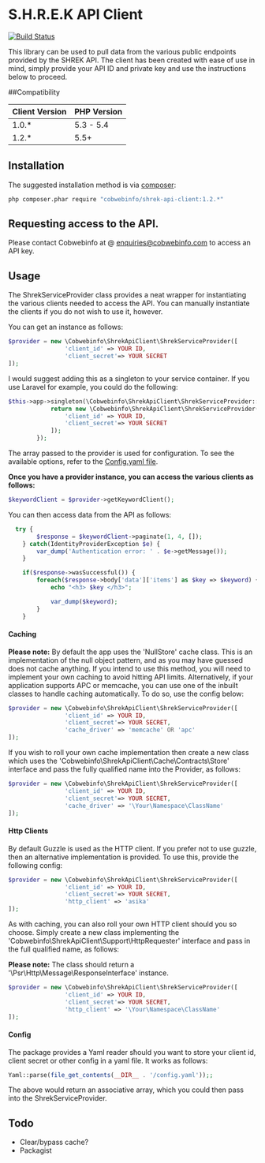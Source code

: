 # S.H.R.E.K API Client

[![Build Status](https://travis-ci.org/cobwebinfo/shrek-api-client.svg?branch=master)](https://travis-ci.org/cobwebinfo/shrek-api-client)

This library can be used to pull data from the various public endpoints provided by the SHREK API. The client has been created with ease of use in mind, simply provide your API ID and private key and use the instructions below to proceed.

##Compatibility

| Client Version | PHP Version |
| -------------- | ----------- |
| 1.0.*          | 5.3 - 5.4   |
| 1.2.*          | 5.5+        |
 
## Installation

The suggested installation method is via [composer](https://getcomposer.org/):

```sh
php composer.phar require "cobwebinfo/shrek-api-client:1.2.*"
```

## Requesting access to the API.

Please contact Cobwebinfo at @ enquiries@cobwebinfo.com to access an API key.

## Usage
The ShrekServiceProvider class provides a neat wrapper for instantiating the 
various clients needed to access the API. You can manually instantiate the clients
if you do not wish to use it, however.

You can get an instance as follows:

```php
$provider = new \Cobwebinfo\ShrekApiClient\ShrekServiceProvider([
                'client_id' => YOUR ID,
                'client_secret'=> YOUR SECRET
]);
```

I would suggest adding this as a singleton to your service container. If you use Laravel for example,
you could do the following:

```php
$this->app->singleton(\Cobwebinfo\ShrekApiClient\ShrekServiceProvider::class, function() {
            return new \Cobwebinfo\ShrekApiClient\ShrekServiceProvider([
                'client_id' => YOUR ID,
                'client_secret'=> YOUR SECRET
            ]);
        });

```

The array passed to the provider is used for configuration. To see the available options, refer
to the [Config.yaml file](src/Cobwebinfo/ShrekApiClient/config.yaml).

**Once you have a provider instance, you can access the various clients as follows:**

```php
$keywordClient = $provider->getKeywordClient();
```

You can then access data from the API as follows:

```php
  try {
        $response = $keywordClient->paginate(1, 4, []);
    } catch(IdentityProviderException $e) {
        var_dump('Authentication error: ' . $e->getMessage());
    }

    if($response->wasSuccessful()) {
        foreach($response->body['data']['items'] as $key => $keyword) {
            echo "<h3> $key </h3>";

            var_dump($keyword);
        }
    }

```

#### Caching
**Please note:** By default the app uses the 'NullStore' cache class. This is an implementation of
the null object pattern, and as you may have guessed does not cache anything. If you intend to use
this method, you will need to implement your own caching to avoid hitting API limits. Alternatively,
if your application supports APC or memcache, you can use one of the inbuilt classes to handle
caching automatically. To do so, use the config below:

```php
$provider = new \Cobwebinfo\ShrekApiClient\ShrekServiceProvider([
                'client_id' => YOUR ID,
                'client_secret'=> YOUR SECRET,
                'cache_driver' => 'memcache' OR 'apc'
]);
```

If you wish to roll your own cache implementation then create a new class which uses the 'Cobwebinfo\ShrekApiClient\Cache\Contracts\Store'
interface and pass the fully qualified name into the Provider, as follows:

```php
$provider = new \Cobwebinfo\ShrekApiClient\ShrekServiceProvider([
                'client_id' => YOUR ID,
                'client_secret'=> YOUR SECRET,
                'cache_driver' => '\Your\Namespace\ClassName'
]);
```

#### Http Clients
By default Guzzle is used as the HTTP client. If you prefer not to use guzzle, then an alternative
implementation is provided. To use this, provide the following config:

```php
$provider = new \Cobwebinfo\ShrekApiClient\ShrekServiceProvider([
                'client_id' => YOUR ID,
                'client_secret'=> YOUR SECRET,
                'http_client' => 'asika'
]);
```

As with caching, you can also roll your own HTTP client should you so choose. Simply create a new 
class implementing the 'Cobwebinfo\ShrekApiClient\Support\HttpRequester' interface and pass in
the full qualified name, as follows:

**Please note:** The class should return a '\Psr\Http\Message\ResponseInterface' instance.

```php
$provider = new \Cobwebinfo\ShrekApiClient\ShrekServiceProvider([
                'client_id' => YOUR ID,
                'client_secret'=> YOUR SECRET,
                'http_client' => '\Your\Namespace\ClassName'
]);
```

#### Config

The package provides a Yaml reader sħould you want to store your client id, client secret or other
config in a yaml file. It works as follows:

```php
Yaml::parse(file_get_contents(__DIR__ . '/config.yaml'));;
```

The above would return an associative array, which you could then pass into the ShrekServiceProvider.

## Todo

- Clear/bypass cache?
- Packagist

